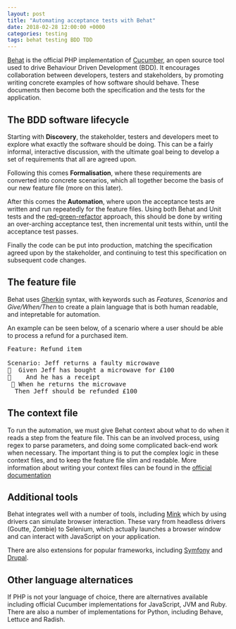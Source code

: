 ```yaml
---
layout: post
title: "Automating acceptance tests with Behat"
date: 2018-02-28 12:00:00 +0000
categories: testing
tags: behat testing BDD TDD
---
```

[Behat](http://behat.org/) is the official PHP implementation of [Cucumber](https://cucumber.io), an open source tool used to drive Behaviour Driven Development (BDD).
It encourages collaboration between developers, testers and stakeholders, by promoting writing concrete examples of how software should behave.
These documents then become both the specification and the tests for the application.

## The BDD software lifecycle
Starting with **Discovery**, the stakeholder, testers and developers meet to explore what exactly the software should be doing.
This can be a fairly informal, interactive discussion, with the ultimate goal being to develop a set of requirements that all are agreed upon.

Following this comes **Formalisation**, where these requirements are converted into concrete scenarios, which all together become the basis of our new feature file (more on this later).

After this comes the **Automation**, where upon the acceptance tests are written and run repeatedly for the feature files. 
Using both Behat and Unit tests and the [red-green-refactor](http://www.jamesshore.com/Blog/Red-Green-Refactor.html) approach, this should be done by writing an over-arching acceptance test, then incremental unit tests within, until the acceptance test passes.

Finally the code can be put into production, matching the specification agreed upon by the stakeholder, and continuing to test this specification on subsequent code changes.

## The feature file
Behat uses [Gherkin](https://github.com/cucumber/cucumber/wiki/Gherkin) syntax, with keywords such as *Features*, *Scenarios* and *Give/When/Then* to create a plain language that is both human readable, and intepretable for automation.

An example can be seen below, of a scenario where a user should be able to process a refund for a purchased item.

<pre>
Feature: Refund item

Scenario: Jeff returns a faulty microwave
  Given Jeff has bought a microwave for £100
    And he has a receipt
  When he returns the microwave
  Then Jeff should be refunded £100
</pre>

## The context file
To run the automation, we must give Behat context about what to do when it reads a step from the feature file.
This can be an involved process, using regex to parse parameters, and doing some complicated back-end work when necessary.
The important thing is to put the complex logic in these context files, and to keep the feature file slim and readable.
More information about writing your context files can be found in the [official documentation](http://behat.org/en/latest/quick_start.html#defining-steps)

## Additional tools
Behat integrates well with a number of tools, including [Mink](https://github.com/Behat/MinkExtension) which by using drivers can simulate browser interaction.
These vary from headless drivers (Goutte, Zombie) to Selenium, which actually launches a browser window and can interact with JavaScript on your application.

There are also extensions for popular frameworks, including [Symfony](https://github.com/Behat/Symfony2Extension) and [Drupal](https://github.com/jhedstrom/drupalextension).

## Other language alternatices
If PHP is not your language of choice, there are alternatives available including official Cucumber implementations for JavaScript, JVM and Ruby.
There are also a number of implementations for Python, including Behave, Lettuce and Radish.
